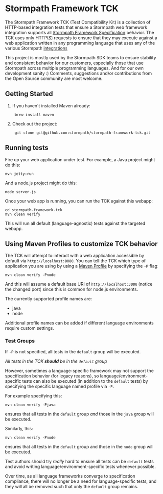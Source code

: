 # Stormpath Framework TCK

The Stormpath Framework TCK (Test Compatibility Kit) is a collection of HTTP-based integration tests that ensure a
Stormpath web framework integration supports all
[Stormpath Framework Specification](https://github.com/stormpath/stormpath-framework-spec) behavior.  The TCK uses
only HTTP(S) requests to ensure that they may execute against a web application written in any
programming language that uses any of the various Stormpath [integrations](https://docs.stormpath.com/home/)

This project is mostly used by the Stormpath SDK teams to ensure stability and consistent behavior for
our customers, especially those that use Stormpath across multiple programming languages. And for our own
development sanity :)  Comments, suggestions and/or contributions from the Open Source community are most welcome.

## Getting Started

1. If you haven't installed Maven already:

        brew install maven

2. Check out the project:

        git clone git@github.com:stormpath/stormpath-framework-tck.git

## Running tests

Fire up your web application under test.  For example, a Java project might do this:

    mvn jetty:run

And a node.js project might do this:

    node server.js

Once your web app is running, you can run the TCK against this webapp:

    cd stormpath-framework-tck
    mvn clean verify

This will run all default (language-agnostic) tests against the targeted webapp.

## Using Maven Profiles to customize TCK behavior

The TCK will attempt to interact with a web application accessible by default via `http://localhost:8080`.  You can
tell the TCK which type of application you are using by using a
[Maven Profile](http://maven.apache.org/guides/introduction/introduction-to-profiles.html) by specifying the `-P` flag:

    mvn clean verify -Pnode

And this will assume a default base URI of `http://localhost:3000` (notice the changed port) since this is common for
node.js environments.

The currently supported profile names are:

* java
* node

Additional profile names can be added if different language environments require custom settings.

### Test Groups

If `-P` is not specified, all tests in the `default` group will be executed.

_All tests in the TCK **should** be in the `default` group_

However, sometimes a language-specific framework may not support the specification behavior (for legacy reasons), so
language/environment-specific tests can also be executed (in addition to the `default` tests) by specifying the specific
language named profile via `-P`.

For example specifying this:

    mvn clean verify -Pjava

ensures that all tests in the `default` group *and* those in the `java` group will be executed.

Similarly, this:

    mvn clean verify -Pnode

ensures that all tests in the `default` group and those in the `node` group will be executed.

Test authors should try *really* hard to ensure all tests can be `default` tests and avoid writing language/environment-specific
tests whenever possible.

Over time, as all language frameworks converge to specification compliance, there will no longer be a need for
language-specific tests, and they will all be removed such that only the `default` group remains.
